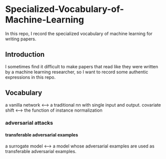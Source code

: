 # Specialized-Vocabulary-of-Machine-Learning
In this repo, I record the specialized vocabulary of machine learning for writing papers.

## Introduction
I sometimes find it difficult to make papers that read like they were written by a machine learning researcher, so I want to record some authentic expressions in this repo.

## Vocabulary
a vanilla network <--> a traditional nn with single input and output.
covariate shift <--> the function of instance normalization
### adversarial attacks


#### transferable adversarial examples
a surrogate model <--> a model whose adversarial examples are used as transferable adversarial examples.
